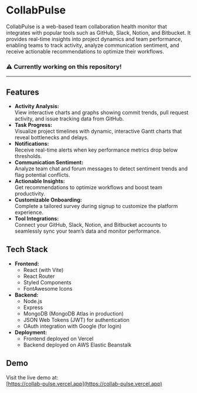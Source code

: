 # CollabPulse

CollabPulse is a web-based team collaboration health monitor that integrates with popular tools such as GitHub, Slack, Notion, and Bitbucket. It provides real-time insights into project dynamics and team performance, enabling teams to track activity, analyze communication sentiment, and receive actionable recommendations to optimize their workflows.

### ⚠️ Currently working on this repository!

--- 

## Features

- **Activity Analysis:**  
  View interactive charts and graphs showing commit trends, pull request activity, and issue tracking data from GitHub.
- **Task Progress:**  
  Visualize project timelines with dynamic, interactive Gantt charts that reveal bottlenecks and delays.
- **Notifications:**  
  Receive real-time alerts when key performance metrics drop below thresholds.
- **Communication Sentiment:**  
  Analyze team chat and forum messages to detect sentiment trends and flag potential conflicts.
- **Actionable Insights:**  
  Get recommendations to optimize workflows and boost team productivity.
- **Customizable Onboarding:**  
  Complete a tailored survey during signup to customize the platform experience.
- **Tool Integrations:**  
  Connect your GitHub, Slack, Notion, and Bitbucket accounts to seamlessly sync your team’s data and monitor performance.

## Tech Stack

- **Frontend:**  
  - React (with Vite)
  - React Router
  - Styled Components
  - FontAwesome Icons
- **Backend:**  
  - Node.js
  - Express
  - MongoDB (MongoDB Atlas in production)
  - JSON Web Tokens (JWT) for authentication
  - OAuth integration with Google (for login)
- **Deployment:**  
  - Frontend deployed on Vercel
  - Backend deployed on AWS Elastic Beanstalk

## Demo

Visit the live demo at:  
[https://collab-pulse.vercel.app](https://collab-pulse.vercel.app)